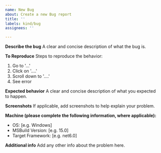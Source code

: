 ```yaml
---
name: New Bug
about: Create a new Bug report
title: ''
labels: kind/bug
assignees: ''

---
```


**Describe the bug**
A clear and concise description of what the bug is.

**To Reproduce**
Steps to reproduce the behavior:

1. Go to '...'
2. Click on '....'
3. Scroll down to '....'
4. See error

**Expected behavior**
A clear and concise description of what you expected to happen.

**Screenshots**
If applicable, add screenshots to help explain your problem.

**Machine (please complete the following information, where applicable):**

- OS: [e.g. Windows]
- MSBuild Version: [e.g. 15.0]
- Target Framework: [e.g. net6.0]


**Additional info**
Add any other info about the problem here.
